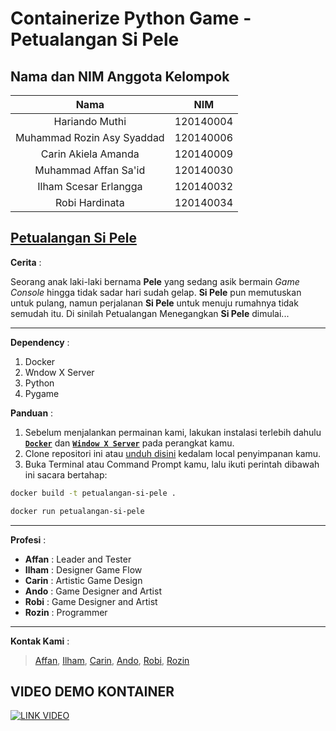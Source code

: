 Containerize Python Game - Petualangan Si Pele
=================================

## Nama dan NIM Anggota Kelompok
| Nama | NIM |
| :---: | :---: |
| Hariando Muthi              | 120140004 |
| Muhammad Rozin Asy Syaddad  | 120140006 |
| Carin Akiela Amanda         | 120140009 |
| Muhammad Affan Sa'id        | 120140030 |
| Ilham Scesar Erlangga       | 120140032 |
| Robi Hardinata              | 120140034 |

[Petualangan Si Pele]([https://github.com/MRozinAsySyaddad/Tugas-Besar-PBO-RB-Sepele-Squad](https://github.com/MRozinAsySyaddad/Containerize-Python-Game_Petualangan-Si-Pele))
---------------------
**Cerita** :

Seorang anak laki-laki bernama **Pele** yang sedang asik bermain *Game Console* hingga tidak sadar hari sudah gelap. **Si Pele** pun memutuskan untuk pulang, namun perjalanan **Si Pele** untuk menuju rumahnya tidak semudah itu. Di sinilah Petualangan Menegangkan **Si Pele** dimulai...

***

**Dependency** :
1. Docker
2. Wndow X Server
3. Python
4. Pygame

**Panduan** :

1. Sebelum menjalankan permainan kami, lakukan instalasi terlebih dahulu [**`Docker`**](https://www.docker.com/products/docker-desktop/) dan [**`Window X Server`**](https://sourceforge.net/projects/vcxsrv/) pada perangkat kamu.
2. Clone repositori ini atau [unduh disini](https://github.com/MRozinAsySyaddad/Containerize-Python-Game_Petualangan-Si-Pele/archive/refs/heads/main.zip) kedalam local penyimpanan kamu.
3. Buka Terminal atau Command Prompt kamu, lalu ikuti perintah dibawah ini sacara bertahap:
``` bash
docker build -t petualangan-si-pele .

docker run petualangan-si-pele
```
***

**Profesi** :

* **Affan**   : Leader and Tester
* **Ilham**   : Designer Game Flow
* **Carin**   : Artistic Game Design
* **Ando**    : Game Designer and Artist
* **Robi**    : Game Designer and Artist
* **Rozin**   : Programmer

***

**Kontak Kami** :

> [Affan](https://instagram.com/m.affan.said/), [Ilham](https://instagram.com/ilhamscesar99/), [Carin](https://instagram.com/carinakielaaa/), [Ando](https://www.instagram.com/hariando7/), [Robi](https://www.instagram.com/robihardinata/), [Rozin](https://www.instagram.com/rozinnnnn_/)

<!-- [LINK VIDEO]() -->
## VIDEO DEMO KONTAINER

[![LINK VIDEO](https://user-images.githubusercontent.com/103322478/170833559-a354dcb2-f575-4d05-a8cb-c461dc22c2af.png)](https://youtu.be/YxE8hfplJDc)
